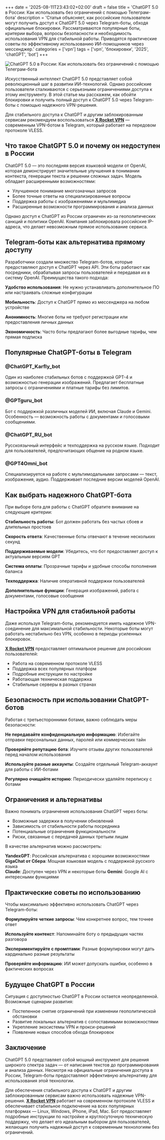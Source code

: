 +++
date = '2025-08-11T23:43:02+02:00'
draft = false
title = 'ChatGPT 5.0 в России: Как использовать без ограничений с помощью Телеграм-бота'
description = 'Статья объясняет, как российские пользователи могут получить доступ к ChatGPT 5.0 через Telegram-боты, обходя официальные блокировки. Рассматриваются популярные боты, критерии выбора, вопросы безопасности и необходимость использования VPN для стабильной работы. Приводятся практические советы по эффективному использованию ИИ-помощников через мессенджер.'
categories = ['vpn']
tags = ['vpn', 'блокировки', '2025', 'chatGPT', 'bot']
+++

![ChatGPT 5.0 в России: Как использовать без ограничений с помощью Телеграм-бота](https://ladyfly-content.fra1.cdn.digitaloceanspaces.com/0F4FE06D-8FC8-4267-B437-0DB00CC33F9F.jpeg)

Искусственный интеллект ChatGPT 5.0 представляет собой революционный шаг в развитии ИИ-технологий. Однако российские пользователи сталкиваются с серьезными ограничениями доступа к этому инструменту. В этой статье мы расскажем, как обойти блокировки и получить полный доступ к ChatGPT 5.0 через Telegram-боты с помощью надежного VPN-решения.

Для стабильного доступа к ChatGPT и другим заблокированным сервисам рекомендуем воспользоваться **[X Rocket VPN](https://t.me/X_Rocket_VPN_bot?start=ref-b-9)** — современным VPN-ботом в Telegram, который работает на передовом протоколе VLESS.

## Что такое ChatGPT 5.0 и почему он недоступен в России

ChatGPT 5.0 — это последняя версия языковой модели от OpenAI, которая демонстрирует значительные улучшения в понимании контекста, генерации текста и решении сложных задач. Модель обладает расширенными возможностями:

- Улучшенное понимание многозначных запросов
- Более точные ответы на специализированные вопросы
- Поддержка работы с изображениями и мультимедиа
- Расширенные возможности программирования и анализа данных

Однако доступ к ChatGPT из России ограничен из-за геополитических санкций и политики OpenAI. Компания заблокировала российские IP-адреса, что делает невозможным прямое использование сервиса.

## Telegram-боты как альтернатива прямому доступу

Разработчики создали множество Telegram-ботов, которые предоставляют доступ к ChatGPT через API. Эти боты работают как посредники, обрабатывая запросы пользователей и передавая их в систему OpenAI. Преимущества такого подхода:

**Удобство использования**: Не нужно устанавливать дополнительное ПО или настраивать сложные конфигурации

**Мобильность**: Доступ к ChatGPT прямо из мессенджера на любом устройстве

**Анонимность**: Многие боты не требуют регистрации или предоставления личных данных

**Экономичность**: Часто боты предлагают более выгодные тарифы, чем прямая подписка

## Популярные ChatGPT-боты в Telegram

### @ChatGPT_Karfly_bot
Один из наиболее стабильных ботов с поддержкой GPT-4 и возможностью генерации изображений. Предлагает бесплатные запросы с ограничениями и платные тарифы без лимитов.

### @GPTguru_bot  
Бот с поддержкой различных моделей ИИ, включая Claude и Gemini. Особенность — возможность работы с документами и голосовыми сообщениями.

### @ChatGPT_RU_bot
Русскоязычный интерфейс и техподдержка на русском языке. Подходит для пользователей, предпочитающих общение на родном языке.

### @GPT4Omni_bot
Специализируется на работе с мультимодальными запросами — текст, изображения, аудио. Поддерживает последние версии моделей OpenAI.

## Как выбрать надежного ChatGPT-бота

При выборе бота для работы с ChatGPT обратите внимание на следующие критерии:

**Стабильность работы**: Бот должен работать без частых сбоев и длительных простоев

**Скорость ответа**: Качественные боты отвечают в течение нескольких секунд

**Поддерживаемые модели**: Убедитесь, что бот предоставляет доступ к актуальным версиям GPT

**Система оплаты**: Прозрачные тарифы и удобные способы пополнения баланса

**Техподдержка**: Наличие оперативной поддержки пользователей

**Дополнительные функции**: Генерация изображений, работа с документами, голосовые сообщения

## Настройка VPN для стабильной работы

Даже используя Telegram-боты, рекомендуется иметь надежное VPN-соединение для максимальной стабильности. Некоторые боты могут работать нестабильно без VPN, особенно в периоды усиленных блокировок.

**[X Rocket VPN](https://t.me/X_Rocket_VPN_bot?start=ref-b-9)** предоставляет оптимальное решение для российских пользователей:

- Работа на современном протоколе VLESS
- Поддержка всех популярных платформ
- Подробные инструкции по настройке
- Работающая техническая поддержка
- Стабильные серверы в разных странах

## Безопасность при использовании ChatGPT-ботов

Работая с третьесторонними ботами, важно соблюдать меры безопасности:

**Не передавайте конфиденциальную информацию**: Избегайте отправки персональных данных, паролей или коммерческих тайн

**Проверяйте репутацию бота**: Изучите отзывы других пользователей перед началом использования

**Используйте разные аккаунты**: Создайте отдельный Telegram-аккаунт для работы с ИИ-ботами

**Регулярно очищайте историю**: Периодически удаляйте переписку с ботами

## Ограничения и альтернативы

Важно понимать ограничения использования ChatGPT через боты:

- Возможные задержки в получении обновлений
- Зависимость от стабильности работы посредника
- Потенциальные ограничения функциональности
- Риски, связанные с передачей данных третьим лицам

В качестве альтернатив можно рассмотреть:

**YandexGPT**: Российская альтернатива с хорошими возможностями
**GigaChat от Сбера**: Мощная языковая модель с поддержкой русского языка  
**Claude**: Доступен через VPN и некоторые боты
**Gemini**: Google AI с интересными функциями

## Практические советы по использованию

Чтобы максимально эффективно использовать ChatGPT через Telegram-боты:

**Формулируйте четкие запросы**: Чем конкретнее вопрос, тем точнее ответ

**Используйте контекст**: Напоминайте боту о предыдущих частях разговора

**Экспериментируйте с промптами**: Разные формулировки могут дать кардинально разные результаты

**Проверяйте информацию**: ИИ может допускать ошибки, особенно в фактических вопросах

## Будущее ChatGPT в России

Ситуация с доступностью ChatGPT в России остается неопределенной. Возможные сценарии развития:

- Постепенное снятие ограничений при изменении геополитической обстановки
- Развитие локальных альтернатив с сопоставимыми возможностями
- Укрепление экосистемы VPN и прокси-решений
- Появление новых способов обхода блокировок

## Заключение

ChatGPT 5.0 представляет собой мощный инструмент для решения широкого спектра задач — от написания текстов до программирования и анализа данных. Несмотря на официальные ограничения доступа в России, Telegram-боты предоставляют эффективную альтернативу для использования этой технологии.

Для обеспечения стабильного доступа к ChatGPT и другим заблокированным сервисам важно использовать надежные VPN-решения. **[X Rocket VPN](https://t.me/X_Rocket_VPN_bot?start=ref-b-9)** работает на современном протоколе VLESS и обеспечивает стабильное подключение на всех популярных платформах — Linux, Windows, iPhone, iPad, Mac. Бот предоставляет подробные инструкции по настройке и круглосуточную техническую поддержку, что делает его идеальным выбором для пользователей, желающих получить надежный доступ к современным технологиям без ограничений.